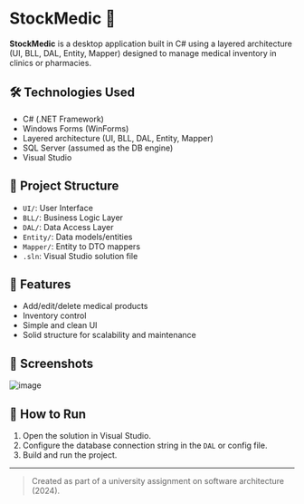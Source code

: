 # StockMedic 🏥

**StockMedic** is a desktop application built in C# using a layered architecture (UI, BLL, DAL, Entity, Mapper) designed to manage medical inventory in clinics or pharmacies.

## 🛠️ Technologies Used

- C# (.NET Framework)
- Windows Forms (WinForms)
- Layered architecture (UI, BLL, DAL, Entity, Mapper)
- SQL Server (assumed as the DB engine)
- Visual Studio

## 📂 Project Structure

- `UI/`: User Interface
- `BLL/`: Business Logic Layer
- `DAL/`: Data Access Layer
- `Entity/`: Data models/entities
- `Mapper/`: Entity to DTO mappers
- `.sln`: Visual Studio solution file

## 🎯 Features

- Add/edit/delete medical products
- Inventory control
- Simple and clean UI
- Solid structure for scalability and maintenance

## 📸 Screenshots
![image](https://github.com/user-attachments/assets/03ade5f6-c344-49eb-8ade-e1b9e61ecd96)


## 🚀 How to Run

1. Open the solution in Visual Studio.
2. Configure the database connection string in the `DAL` or config file.
3. Build and run the project.

---

> Created as part of a university assignment on software architecture (2024).
